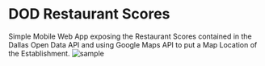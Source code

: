 # DOD Restaurant Scores
Simple Mobile Web App exposing the Restaurant Scores contained in the Dallas Open Data API and using Google Maps API to put a Map Location of the Establishment.
![sample](https://user-images.githubusercontent.com/11010268/37804135-ed9e4214-2e00-11e8-9511-634d9da8bb0d.PNG)
